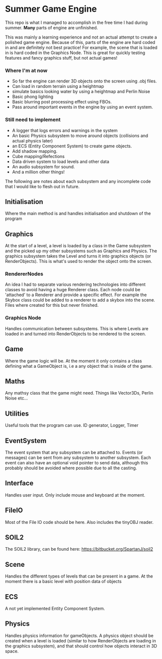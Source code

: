 # Summer Game Engine
This repo is what I managed to accomplish in the free time I had during summer. **Many** parts of engine are unfinished. 

This was mainly a learning experience and not an actual attempt to create a polished game engine. Because of this, parts of the engine are hard coded in and are definitely not best practice! For example, the scene that is loaded in is hard coded in the Graphics Node. 
This is great for quickly testing features and fancy graphics stuff, but not actual games! 



### Where I'm at now
- So far the engine can render 3D objects onto the screen using .obj files.
- Can load in random terrain using a heightmap
- simulate basics looking water by using a heightmap and Perlin Noise
- Basic phong lighting
- Basic blurring post processing effect using FBOs.
- Pass around important events in the engine by using an event system.

### Still need to implement
- A logger that logs errors and warnings in the system
- An basic Physics subsystem to move around objects (collisions and actual physics later)
- an ECS (Entity Component System) to create game objects.
- Add shadow mapping.
- Cube mapping/Refections
- Data driven system to load levels and other data
- An audio subsystem for sound. 
- And a million other things!

The following are notes about each subsystem and any incomplete code that I would like to flesh out in future.

## Initialisation
Where the main method is and handles initialisation and shutdown of the program

## Graphics
At the start of a level, a level is loaded by a class in the Game subsystem and the picked up my other subsystems such as Graphics and Physics. The graphics subsystem takes the Level and turns it into graphics objects (or RenderObjects). This is what's used to render the object onto the screen. 

### RendererNodes
An idea I had to separate various rendering technologies into different classes to avoid having a huge Renderer class. Each node could be 'attached' to a Renderer and provide a specific effect. For example the Skybox class could be added to a renderer to add a skybox into the scene. Files where created for this but never finished.

### Graphics Node
Handles communication between subsystems. This is where Levels are loaded in and turned into RenderObjects to be rendered to the screen.

## Game
Where the game logic will be. At the moment it only contains a class defining what a GameObject is, i.e a any object that is inside of the game. 

## Maths
Any mathsy class that the game might need. Things like Vector3Ds, Perlin Noise etc...

## Utilities
Useful tools that the program can use. ID generator, Logger, Timer

## EventSystem
The event system that any subsystem can be attached to. Events (or messages) can be sent from any subsystem to another subsystem. Each event can also have an optional void pointer to send data, although this probably should be avoided where possible due to all the casting. 

## Interface
Handles user input. Only include mouse and keyboard at the moment.

## FileIO
Most of the File IO code should be here. Also includes the tinyOBJ reader.

## SOIL2
The SOIL2 library, can be found here: https://bitbucket.org/SpartanJ/soil2

## Scene
Handles the different types of levels that can be present in a game. At the moment there is a basic level with position data of objects

## ECS
A not yet implemented Entity Component System.

## Physics
Handles physics information for gameObjects. A physics object should be created when a level is loaded (similar to how RenderObjects are loading in the graphics subsystem), and that should control how objects interact in 3D space. 



